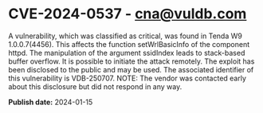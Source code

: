 # CVE-2024-0537 - cna@vuldb.com

A vulnerability, which was classified as critical, was found in Tenda W9 1.0.0.7(4456). This affects the function setWrlBasicInfo of the component httpd. The manipulation of the argument ssidIndex leads to stack-based buffer overflow. It is possible to initiate the attack remotely. The exploit has been disclosed to the public and may be used. The associated identifier of this vulnerability is VDB-250707. NOTE: The vendor was contacted early about this disclosure but did not respond in any way.

**Publish date:** 2024-01-15
